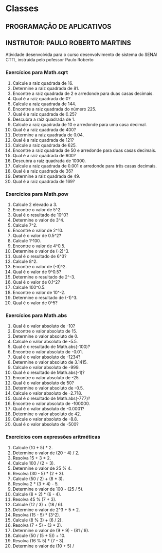 # Classes
## PROGRAMAÇÃO DE APLICATIVOS 
## INSTRUTOR: PAULO ROBERTO MARTINS
Atividade desenvolvida para o curso desenvolvimento de sistema do SENAI CTTI, instruida pelo pofessor Paulo Roberto

### Exercícios para Math.sqrt
1. Calcule a raiz quadrada de 16.
2. Determine a raiz quadrada de 81.
3. Encontre a raiz quadrada de 2 e arredonde para duas casas decimais.
4. Qual é a raiz quadrada de 0?
5. Calcule a raiz quadrada de 144.
6. Encontre a raiz quadrada do número 225.
7. Qual é a raiz quadrada de 0.25?
8. Descubra a raiz quadrada de 1.
9. Calcule a raiz quadrada de 10 e arredonde para uma casa decimal.
10. Qual é a raiz quadrada de 400?
11. Determine a raiz quadrada de 0.04.
12. Qual é a raiz quadrada de 121?
13. Calcule a raiz quadrada de 625.
14. Encontre a raiz quadrada de 50 e arredonde para duas casas decimais.
15. Qual é a raiz quadrada de 900?
16. Descubra a raiz quadrada de 10000.
17. Calcule a raiz quadrada de 0.001 e arredonde para três casas decimais.
18. Qual é a raiz quadrada de 36?
19. Determine a raiz quadrada de 49.
20. Qual é a raiz quadrada de 169?

### Exercícios para Math.pow
1. Calcule 2 elevado a 3.
2. Encontre o valor de 5^2.
3. Qual é o resultado de 10^0?
4. Determine o valor de 3^4.
5. Calcule 7^2.
6. Encontre o valor de 2^10.
7. Qual é o valor de 0.5^2?
8. Calcule 1^100.
9. Encontre o valor de 4^0.5.
10. Determine o valor de (-2)^3.
11. Qual é o resultado de 6^3?
12. Calcule 8^2.
13. Encontre o valor de (-3)^2.
14. Qual é o valor de 9^0.5?
15. Determine o resultado de 2^-3.
16. Qual é o valor de 0.1^2?
17. Calcule 100^0.5.
18. Encontre o valor de 10^-2.
19. Determine o resultado de (-1)^3.
20. Qual é o valor de 0^5?

### Exercícios para Math.abs
1. Qual é o valor absoluto de -10?
2. Encontre o valor absoluto de 15.
3. Determine o valor absoluto de 0.
4. Calcule o valor absoluto de -5.5.
5. Qual é o resultado de Math.abs(-100)?
6. Encontre o valor absoluto de -0.01.
7. Qual é o valor absoluto de -1234?
8. Determine o valor absoluto de 3.1415.
9. Calcule o valor absoluto de -999.
10. Qual é o resultado de Math.abs(-1)?
11. Encontre o valor absoluto de -25.
12. Qual é o valor absoluto de 50?
13. Determine o valor absoluto de -0.5.
14. Calcule o valor absoluto de -2.718.
15. Qual é o resultado de Math.abs(-777)?
16. Encontre o valor absoluto de -100000.
17. Qual é o valor absoluto de -0.0001?
18. Determine o valor absoluto de 42.
19. Calcule o valor absoluto de -8.8.
20. Qual é o valor absoluto de -500?
    
### Exercícios com expressões aritméticas
1. Calcule (10 + 5) * 2.
2. Determine o valor de (20 - 4) / 2.
3. Resolva 15 + 3 * 2.
4. Calcule 100 / (2 + 3).
5. Determine o valor de 25 % 4.
6. Resolva (30 - 5) * (2 + 3).
7. Calcule (50 / 2) + (8 * 3).
8. Resolva 2 * (3 + 4) - 5.
9. Determine o valor de 100 - (25 / 5).
10. Calcule (8 + 2) * (6 - 4).
11. Resolva 45 % (7 + 3).
12. Calcule (12 / 3) + (18 / 6).
13. Determine o valor de 2^3 + 5 * 2.
14. Resolva (15 - 5) * (3^2).
15. Calcule (8 % 3) + (6 / 2).
16. Resolva (7 + 5) - (3 * 2).
17. Determine o valor de (9 * 9) - (81 / 9).
18. Calcule (50 / (5 + 5)) + 10.
19. Resolva (16 % 5) * (7 - 3).
20. Determine o valor de (10 + 5) /
